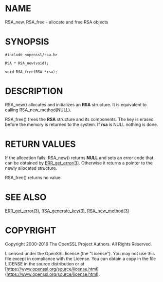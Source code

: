 # NAME

RSA\_new, RSA\_free - allocate and free RSA objects

# SYNOPSIS

    #include <openssl/rsa.h>

    RSA * RSA_new(void);

    void RSA_free(RSA *rsa);

# DESCRIPTION

RSA\_new() allocates and initializes an **RSA** structure. It is equivalent to
calling RSA\_new\_method(NULL).

RSA\_free() frees the **RSA** structure and its components. The key is
erased before the memory is returned to the system.
If **rsa** is NULL nothing is done.

# RETURN VALUES

If the allocation fails, RSA\_new() returns **NULL** and sets an error
code that can be obtained by [ERR\_get\_error(3)](http://man.he.net/man3/ERR_get_error). Otherwise it returns
a pointer to the newly allocated structure.

RSA\_free() returns no value.

# SEE ALSO

[ERR\_get\_error(3)](http://man.he.net/man3/ERR_get_error),
[RSA\_generate\_key(3)](http://man.he.net/man3/RSA_generate_key),
[RSA\_new\_method(3)](http://man.he.net/man3/RSA_new_method)

# COPYRIGHT

Copyright 2000-2016 The OpenSSL Project Authors. All Rights Reserved.

Licensed under the OpenSSL license (the "License").  You may not use
this file except in compliance with the License.  You can obtain a copy
in the file LICENSE in the source distribution or at
[https://www.openssl.org/source/license.html](https://www.openssl.org/source/license.html).
